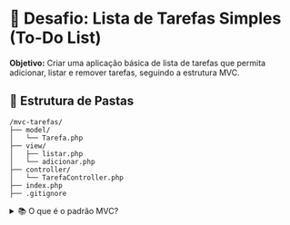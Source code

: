 # 🧩 Desafio: Lista de Tarefas Simples (To-Do List)

**Objetivo:** Criar uma aplicação básica de lista de tarefas que permita adicionar, listar e remover tarefas, seguindo a estrutura MVC.

## 🧱 Estrutura de Pastas

```plaintext
/mvc-tarefas/
├── model/
│   └── Tarefa.php
├── view/
│   ├── listar.php
│   └── adicionar.php
├── controller/
│   └── TarefaController.php
├── index.php
├── .gitignore
```

<details>
<summary>📚 O que é o padrão MVC?</summary>

## MVC — Model, View, Controller

O padrão **MVC** organiza o código de uma aplicação separando responsabilidades em três partes principais:

| Parte        | Responsabilidade                                 |
|--------------|-------------------------------------------------|
| **Model**    | Gerencia os dados e as regras de negócio         |
| **View**     | Exibe a interface para o usuário                 |
| **Controller** | Faz a ponte entre o usuário, o Model e a View   |

---

### Como funciona o fluxo MVC?

1. O usuário faz uma ação (ex: envia um formulário).
2. O **Controller** recebe a ação e decide o que fazer.
3. O **Model** processa os dados e regras de negócio.
4. O **View** mostra o resultado ao usuário.

---

### Analogia: Restaurante

| MVC         | Restaurante                                  |
|-------------|----------------------------------------------|
| Controller  | Garçom: recebe o pedido e entrega o prato    |
| Model       | Cozinha: prepara o prato                     |
| View        | Prato: entregue ao cliente                   |

---

### Vantagens e Desvantagens

| ✅ Vantagens                        | ❌ Desvantagens                              |
|-------------------------------------|----------------------------------------------|
| Separação de responsabilidades      | Mais arquivos e organização                  |
| Código mais limpo e fácil de manter | Pode ser exagero para sistemas muito simples |
| Facilita testes e evolução          | Requer disciplina na estrutura               |

---

### Quando usar MVC?

- Projetos médios e grandes: recomendado.
- Trabalhos em equipe: essencial para organização.
- Projetos pequenos: pode ajudar, mas avalie a complexidade.

---

### Dica

Mesmo em projetos pequenos, começar com uma estrutura simples de MVC pode facilitar futuras melhorias sem precisar reescrever tudo.

</details>
